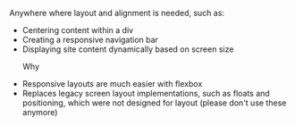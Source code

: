 <p>Anywhere where layout and alignment is needed, such as:</p>
        <ul>
          <li>Centering content within a div</li>
          <li>Creating a responsive navigation bar</li>
          <li>Displaying site content dynamically based on screen size</li>

Why

<li>Responsive layouts are much easier with flexbox</li>
          <li>
            Replaces legacy screen layout implementations, such as floats and
            positioning, which were not designed for layout (please don't use
            these anymore)
          </li>
